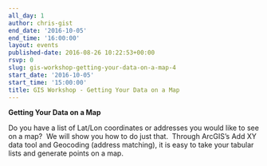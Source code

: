 ```yaml
---
all_day: 1
author: chris-gist
end_date: '2016-10-05'
end_time: '16:00:00'
layout: events
published-date: 2016-08-26 10:22:53+00:00
rsvp: 0
slug: gis-workshop-getting-your-data-on-a-map-4
start_date: '2016-10-05'
start_time: '15:00:00'
title: GIS Workshop - Getting Your Data on a Map
---
```


**Getting Your Data on a Map**

Do you have a list of Lat/Lon coordinates or addresses you would like to see on a map?  We will show you how to do just that.  Through ArcGIS’s Add XY data tool and Geocoding (address matching), it is easy to take your tabular lists and generate points on a map.
